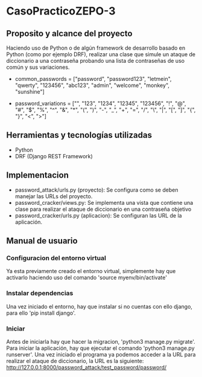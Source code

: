 # CasoPracticoZEPO-3

## Proposito y alcance del proyecto

Haciendo uso de Python o de algún framework de desarrollo basado en Python (como por ejemplo DRF), realizar una clase que simule un ataque de diccionario a una contraseña probando una lista de contraseñas de uso común y sus variaciones.

- common_passwords = ["password", "password123", "letmein", "qwerty", "123456", "abc123", "admin", "welcome", "monkey", "sunshine"]

- password_variations = ["", "123", "1234", "12345", "123456", "!", "@", "#", "$", "%", "^", "&", "*", "(", ")", "-", "_", "+", "=", "/", "\\", "|", "[", "]", "{", "}", "<", ">"]

## Herramientas y tecnologías utilizadas

- Python
- DRF (Django REST Framework)

## Implementacion

- password_attack/urls.py (proyecto): Se configura como se deben manejar las URLs del proyecto. 
- password_cracker/views.py: Se implementa una vista que contiene una clase para realizar el ataque de diccionario en una contraseña objetivo
- password_cracker/urls.py (aplicacion): Se configuran las URL de la aplicación. 

## Manual de usuario

### Configuracion del entorno virtual

Ya esta previamente creado el entorno virtual, simplemente hay que activarlo haciendo uso del comando 'source myenv/bin/activate'

### Instalar dependencias

Una vez iniciado el entorno, hay que instalar si no cuentas con ello django, para ello 'pip install django'.

### Iniciar

Antes de iniciarla hay que hacer la migracion, 'python3 manage.py migrate'. Para iniciar la aplicación, hay que ejecutar el comando 'python3 manage.py runserver'. Una vez iniciado el programa ya podemos acceder a la URL para realizar el ataque de diccionario, la URL es la siguiente: http://127.0.0.1:8000/password_attack/test_password/password/